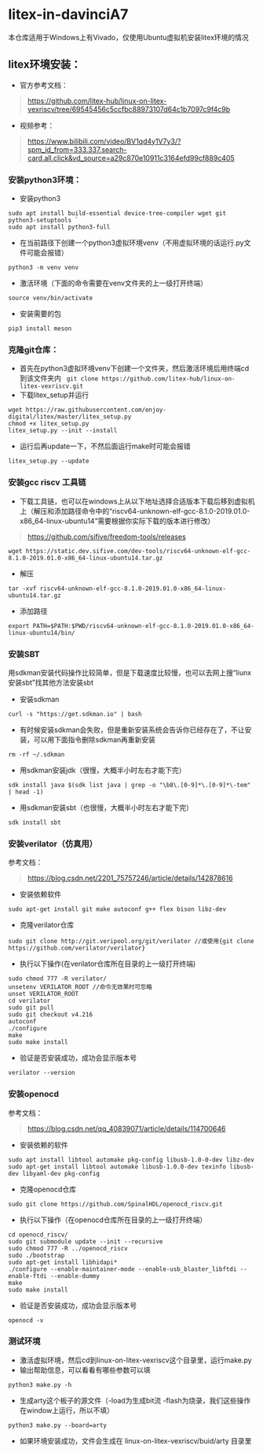 # litex-in-davinciA7
本仓库适用于Windows上有Vivado，仅使用Ubuntu虚拟机安装litex环境的情况

## litex环境安装：
* 官方参考文档：
>https://github.com/litex-hub/linux-on-litex-vexriscv/tree/69545456c5ccfbc88973107d64c1b7097c9f4c9b

* 视频参考：
>https://www.bilibili.com/video/BV1qd4y1V7y3/?spm_id_from=333.337.search-card.all.click&vd_source=a29c870e10911c3164efd99cf889c405

### 安装python3环境：
* 安装python3
```
sudo apt install build-essential device-tree-compiler wget git python3-setuptools `
sudo apt install python3-full
```
* 在当前路径下创建一个python3虚拟环境venv（不用虚拟环境的话运行.py文件可能会报错）
```
python3 -m venv venv
```
* 激活环境（下面的命令需要在venv文件夹的上一级打开终端）
``` 
source venv/bin/activate
```

* 安装需要的包
```
pip3 install meson
```

### 克隆git仓库：
* 首先在python3虚拟环境venv下创建一个文件夹，然后激活环境后用终端cd到该文件夹内
` git clone https://github.com/litex-hub/linux-on-litex-vexriscv.git`
* 下载litex_setup并运行
```
wget https://raw.githubusercontent.com/enjoy-digital/litex/master/litex_setup.py
chmod +x litex_setup.py
litex_setup.py --init --install
```
* 运行后再update一下，不然后面运行make时可能会报错
```
litex_setup.py --update
```

### 安装gcc riscv 工具链
* 下载工具链，也可以在windows上从以下地址选择合适版本下载后移到虚拟机上（解压和添加路径命令中的“riscv64-unknown-elf-gcc-8.1.0-2019.01.0-x86_64-linux-ubuntu14”需要根据你实际下载的版本进行修改）
>https://github.com/sifive/freedom-tools/releases
```
wget https://static.dev.sifive.com/dev-tools/riscv64-unknown-elf-gcc-8.1.0-2019.01.0-x86_64-linux-ubuntu14.tar.gz
```
* 解压
```
tar -xvf riscv64-unknown-elf-gcc-8.1.0-2019.01.0-x86_64-linux-ubuntu14.tar.gz
```
* 添加路径
```
export PATH=$PATH:$PWD/riscv64-unknown-elf-gcc-8.1.0-2019.01.0-x86_64-linux-ubuntu14/bin/
```

### 安装SBT
用sdkman安装代码操作比较简单，但是下载速度比较慢，也可以去网上搜“liunx安装sbt”找其他方法安装sbt
* 安装sdkman
```
curl -s "https://get.sdkman.io" | bash
```
* 有时候安装sdkman会失败，但是重新安装系统会告诉你已经存在了，不让安装，可以用下面指令删除sdkman再重新安装
```
rm -rf ~/.sdkman
```
* 用sdkman安装jdk（很慢，大概半小时左右才能下完）
```
sdk install java $(sdk list java | grep -o "\b8\.[0-9]*\.[0-9]*\-tem" | head -1)
```
* 用sdkman安装sbt（也很慢，大概半小时左右才能下完）
```
sdk install sbt
```
### 安装verilator（仿真用）
参考文档：
>https://blog.csdn.net/2201_75757246/article/details/142878616

* 安装依赖软件
```
sudo apt-get install git make autoconf g++ flex bison libz-dev
```
* 克隆verilator仓库
```
sudo git clone http://git.veripool.org/git/verilator //或使用{git clone https://github.com/verilator/verilator}
```
* 执行以下操作(在verilator仓库所在目录的上一级打开终端)
```
sudo chmod 777 -R verilator/
unsetenv VERILATOR_ROOT //命令无效果时可忽略
unset VERILATOR_ROOT
cd verilator
sudo git pull 
sudo git checkout v4.216
autoconf
./configure
make
sudo make install
```
* 验证是否安装成功，成功会显示版本号
```
verilator --version
```

### 安装openocd
参考文档：
>https://blog.csdn.net/qq_40839071/article/details/114700646
* 安装依赖的软件
```
sudo apt install libtool automake pkg-config libusb-1.0-0-dev libz-dev
sudo apt-get install libtool automake libusb-1.0.0-dev texinfo libusb-dev libyaml-dev pkg-config
```
* 克隆openocd仓库
```
sudo git clone https://github.com/SpinalHDL/openocd_riscv.git
```
* 执行以下操作（在openocd仓库所在目录的上一级打开终端）
```
cd openocd_riscv/
sudo git submodule update --init --recursive
sudo chmod 777 -R ../openocd_riscv
sudo ./bootstrap
sudo apt-get install libhidapi*
./configure --enable-maintainer-mode --enable-usb_blaster_libftdi --enable-ftdi --enable-dummy
make
sudo make install
```
* 验证是否安装成功，成功会显示版本号
```
openocd -v
```

### 测试环境
* 激活虚拟环境，然后cd到linux-on-litex-vexriscv这个目录里，运行make.py
* 输出帮助信息，可以看看有哪些参数可以填
```
python3 make.py -h
```
* 生成arty这个板子的源文件（-load为生成bit流 -flash为烧录，我们这些操作在window上运行，所以不填）
```
python3 make.py --board=arty
```
* 如果环境安装成功，文件会生成在 linux-on-litex-vexriscv/buid/arty 目录里








    

  
  


    



